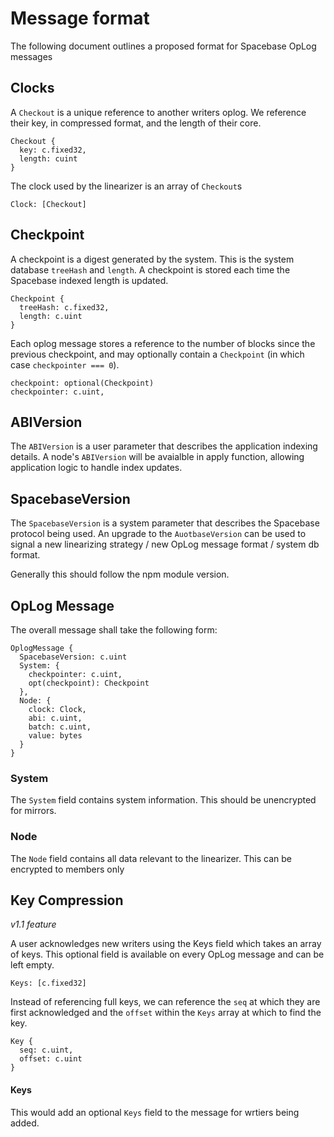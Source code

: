 # Message format

The following document outlines a proposed format for Spacebase OpLog messages

## Clocks

A `Checkout` is a unique reference to another writers oplog. We reference their key, in compressed format, and the length of their core.

```
Checkout {
  key: c.fixed32,
  length: cuint
}
```

The clock used by the linearizer is an array of `Checkout`s

```
Clock: [Checkout]
```

## Checkpoint

A checkpoint is a digest generated by the system. This is the system database `treeHash` and `length`. A checkpoint is stored each time the Spacebase indexed length is updated. 

```
Checkpoint {
  treeHash: c.fixed32,
  length: c.uint
}
```

Each oplog message stores a reference to the number of blocks since the previous checkpoint, and may optionally contain a `Checkpoint` (in which case `checkpointer === 0`).

```
checkpoint: optional(Checkpoint)
checkpointer: c.uint,
```

## ABIVersion

The `ABIVersion` is a user parameter that describes the application indexing details. A node's `ABIVersion` will be avaialble in apply function, allowing application logic to handle index updates.

## SpacebaseVersion

The `SpacebaseVersion` is a system parameter that describes the Spacebase protocol being used. An upgrade to the `AuotbaseVersion` can be used to signal a new linearizing strategy / new OpLog message format / system db format.

Generally this should follow the npm module version.

## OpLog Message

The overall message shall take the following form:

```
OplogMessage {
  SpacebaseVersion: c.uint
  System: {
    checkpointer: c.uint,
    opt(checkpoint): Checkpoint
  },
  Node: {
    clock: Clock,
    abi: c.uint,
    batch: c.uint,
    value: bytes
  }
}
```

### System

The `System` field contains system information. This should be unencrypted for mirrors.

### Node

The `Node` field contains all data relevant to the linearizer. This can be encrypted to members only

## Key Compression

*v1.1 feature*

A user acknowledges new writers using the Keys field which takes an array of keys. This optional field is available on every OpLog message and can be left empty.

```
Keys: [c.fixed32]
```

Instead of referencing full keys, we can reference the `seq` at which they are first acknowledged and the `offset` within the `Keys` array at which to find the key.

```
Key {
  seq: c.uint,
  offset: c.uint
}
```

#### Keys

This would add an optional `Keys` field to the message for wrtiers being added.
